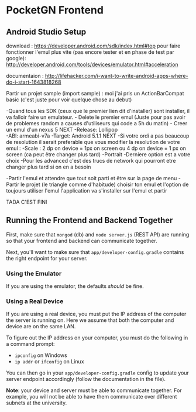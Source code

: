 # PocketGN Frontend
## Android Studio Setup
download :	 https://developer.android.com/sdk/index.html#top
			 pour faire fonctionner l'emul plus vite (pas encore tester et en phase de test par google): 
			 http://developer.android.com/tools/devices/emulator.html#acceleration
			
documentaion : http://lifehacker.com/i-want-to-write-android-apps-where-do-i-start-1643818268


Partir un projet sample (import sample) : moi j'ai pris un ActionBarCompat basic (c'est juste 
pour voir quelque chose au debut)

-Quand tous les SDK (ceux que le premier lien dit d'installer) sont installer, il va falloir faire un emulateur. 
	- Delete le premier emul (Juste pour pas avoir de problemes random a causes d'utiliseurs qui code a 5h du matin)
	- Creer un emul d'un nexus 5 
		NEXT
		-Release: Lollipop  
		-ABI: armeabi-v7a 
		-Target: Android 5.1.1
		NEXT
	-Si votre ordi a pas beaucoup de resolution il serait preferable que vous modifier
	la resolution de votre emul : 
		-Scale : 2 dp on device = 1px on screen ou 4 dp on device = 1 px on screen
		(ca peut être changer plus tard)
		-Portrait
		-Derniere option est a votre choix
		-Pour les advanced c'est des trucs de network qui pourront etre changer plus tard
		si on en a besoin
		
-Partir l'emul et attendre que tout soit parti et être sur la page de menu
-Partir le projet (le triangle comme d'habitude) choisir ton emul et l'option de toujours utiliser
l'emul l'application va s'installer sur l'emul et partir

TADA C'EST FINI

## Running the Frontend and Backend Together
First, make sure that `mongod` (db) and `node server.js` (REST API) are running
so that your frontend and backend can communicate together.

Next, you'll want to make sure that `app/developer-config.gradle` contains the right
endpoint for your server.
### Using the Emulator
If you are using the emulator, the defaults *should* be fine.
### Using a Real Device
If you are using a real device, you must put the IP address of the computer
the server is running on. Here we assume that both the computer and device
are on the same LAN.

To figure out the IP address on your computer, you must do the following in a
command prompt:
- `ipconfig` on Windows
- `ip addr` or `ifconfig` on Linux

You can then go in your `app/developer-config.gradle` config to update your server
endpoint accordingly (follow the documentation in the file).

**Note**: your device and server must be able to communicate together. For example,
you will not be able to have them communicate over different subnets at the university.
